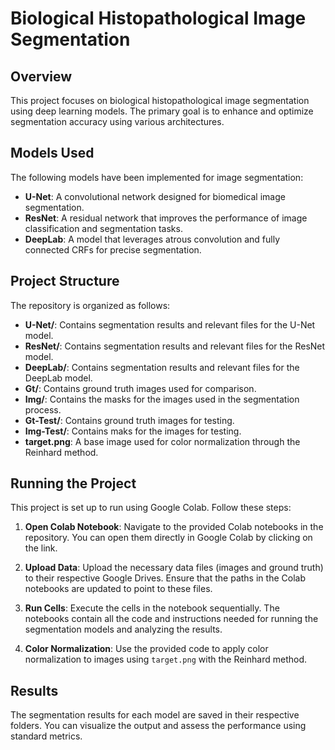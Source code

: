 # Biological Histopathological Image Segmentation

## Overview
This project focuses on biological histopathological image segmentation using deep learning models. The primary goal is to enhance and optimize segmentation accuracy using various architectures.

## Models Used
The following models have been implemented for image segmentation:

- **U-Net**: A convolutional network designed for biomedical image segmentation.
- **ResNet**: A residual network that improves the performance of image classification and segmentation tasks.
- **DeepLab**: A model that leverages atrous convolution and fully connected CRFs for precise segmentation.

## Project Structure
The repository is organized as follows:

- **U-Net/**: Contains segmentation results and relevant files for the U-Net model.
- **ResNet/**: Contains segmentation results and relevant files for the ResNet model.
- **DeepLab/**: Contains segmentation results and relevant files for the DeepLab model.
- **Gt/**: Contains ground truth images used for comparison.
- **Img/**: Contains the masks for the images used in the segmentation process.
- **Gt-Test/**: Contains ground truth images for testing.
- **Img-Test/**: Contains maks for the images for testing.
- **target.png**: A base image used for color normalization through the Reinhard method.

## Running the Project
This project is set up to run using Google Colab. Follow these steps:

1. **Open Colab Notebook**: Navigate to the provided Colab notebooks in the repository. You can open them directly in Google Colab by clicking on the link.

2. **Upload Data**: Upload the necessary data files (images and ground truth) to their respective Google Drives. Ensure that the paths in the Colab notebooks are updated to point to these files.

3. **Run Cells**: Execute the cells in the notebook sequentially. The notebooks contain all the code and instructions needed for running the segmentation models and analyzing the results.

4. **Color Normalization**: Use the provided code to apply color normalization to images using `target.png` with the Reinhard method.

## Results
The segmentation results for each model are saved in their respective folders. You can visualize the output and assess the performance using standard metrics.
